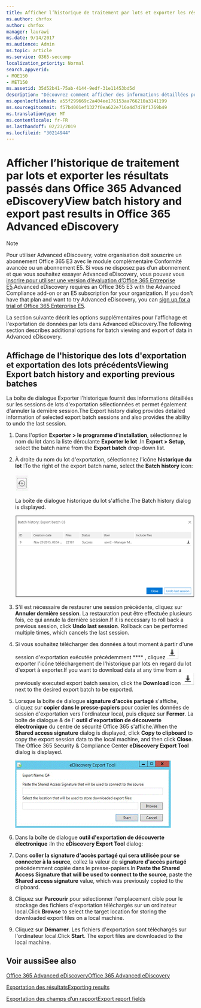 ```yaml
---
title: Afficher l’historique de traitement par lots et exporter les résultats passés dans Office 365 Advanced eDiscovery
ms.author: chrfox
author: chrfox
manager: laurawi
ms.date: 9/14/2017
ms.audience: Admin
ms.topic: article
ms.service: O365-seccomp
localization_priority: Normal
search.appverid:
- MOE150
- MET150
ms.assetid: 35d52b41-75ab-4144-9edf-31e11453bd5d
description: "Découvrez comment afficher des informations détaillées pour les sessions de lots d'exportation sélectionnées et comment annuler la dernière session d'exportation dans Office 365 Advanced eDiscovery.  "
ms.openlocfilehash: a55f299669c2a404ee176153aa766210a3141199
ms.sourcegitcommit: f57b4001ef1327f0ea622e716a4d7d78f1769b49
ms.translationtype: MT
ms.contentlocale: fr-FR
ms.lasthandoff: 02/23/2019
ms.locfileid: "30214944"
---
```

# <a name="view-batch-history-and-export-past-results-in-office-365-advanced-ediscovery"></a><span data-ttu-id="5bb97-103">Afficher l’historique de traitement par lots et exporter les résultats passés dans Office 365 Advanced eDiscovery</span><span class="sxs-lookup"><span data-stu-id="5bb97-103">View batch history and export past results in Office 365 Advanced eDiscovery</span></span>

> [!NOTE]
> <span data-ttu-id="5bb97-p101">Pour utiliser Advanced eDiscovery, votre organisation doit souscrire un abonnement Office 365 E3 avec le module complémentaire Conformité avancée ou un abonnement E5. Si vous ne disposez pas d’un abonnement et que vous souhaitez essayer Advanced eDiscovery, vous pouvez vous [inscrire pour utiliser une version d’évaluation d’Office 365 Entreprise E5](https://go.microsoft.com/fwlink/p/?LinkID=698279).</span><span class="sxs-lookup"><span data-stu-id="5bb97-p101">Advanced eDiscovery requires an Office 365 E3 with the Advanced Compliance add-on or an E5 subscription for your organization. If you don't have that plan and want to try Advanced eDiscovery, you can [sign up for a trial of Office 365 Enterprise E5](https://go.microsoft.com/fwlink/p/?LinkID=698279).</span></span> 
  
<span data-ttu-id="5bb97-106">La section suivante décrit les options supplémentaires pour l'affichage et l'exportation de données par lots dans Advanced eDiscovery.</span><span class="sxs-lookup"><span data-stu-id="5bb97-106">The following section describes additional options for batch viewing and export of data in Advanced eDiscovery.</span></span> 
  
## <a name="viewing-export-batch-history-and-exporting-previous-batches"></a><span data-ttu-id="5bb97-107">Affichage de l'historique des lots d'exportation et exportation des lots précédents</span><span class="sxs-lookup"><span data-stu-id="5bb97-107">Viewing Export batch history and exporting previous batches</span></span>

<span data-ttu-id="5bb97-108">La boîte de dialogue Exporter l'historique fournit des informations détaillées sur les sessions de lots d'exportation sélectionnées et permet également d'annuler la dernière session.</span><span class="sxs-lookup"><span data-stu-id="5bb97-108">The Export history dialog provides detailed information of selected export batch sessions and also provides the ability to undo the last session.</span></span>
  
1. <span data-ttu-id="5bb97-109">Dans l'option **Exporter \> le programme d'installation**, sélectionnez le nom du lot dans la liste déroulante **Exporter le lot** .</span><span class="sxs-lookup"><span data-stu-id="5bb97-109">In **Export \> Setup**, select the batch name from the **Export batch** drop-down list.</span></span> 
    
2. <span data-ttu-id="5bb97-110">À droite du nom du lot d'exportation, sélectionnez l'icône **historique du lot** :</span><span class="sxs-lookup"><span data-stu-id="5bb97-110">To the right of the export batch name, select the **Batch history** icon:</span></span> 
    
    ![Icône d’exportation de l’historique par lots](media/a14f6ef9-0c3c-4851-b65d-9380f2d8a38a.gif)
  
    <span data-ttu-id="5bb97-112">La boîte de dialogue historique du lot s'affiche.</span><span class="sxs-lookup"><span data-stu-id="5bb97-112">The Batch history dialog is displayed.</span></span>
    
    ![Exporter l’historique par lots](media/04c5b75c-348c-491d-b4fe-716659333890.png)
  
3. <span data-ttu-id="5bb97-p102">S'il est nécessaire de restaurer une session précédente, cliquez sur **Annuler dernière session**. La restauration peut être effectuée plusieurs fois, ce qui annule la dernière session.</span><span class="sxs-lookup"><span data-stu-id="5bb97-p102">If it is necessary to roll back a previous session, click **Undo last session**. Rollback can be performed multiple times, which cancels the last session.</span></span>
    
4. <span data-ttu-id="5bb97-116">Si vous souhaitez télécharger des données à tout moment à partir d'une session d'exportation exécutée précédemment \*\*\*\* , cliquez ![sur l'icône de téléchargement](media/de69b920-a6ac-4ddb-b93e-e1cc5888e6c4.gif) exporter l'icône téléchargement de l'historique par lots en regard du lot d'export à exporter.</span><span class="sxs-lookup"><span data-stu-id="5bb97-116">If you want to download data at any time from a previously executed export batch session, click the **Download** icon ![Export batch history download icon](media/de69b920-a6ac-4ddb-b93e-e1cc5888e6c4.gif) next to the desired export batch to be exported.</span></span> 
    
5. <span data-ttu-id="5bb97-p103">Lorsque la boîte de dialogue **signature d'accès partagé** s'affiche, cliquez sur **copier dans le presse-papiers** pour copier les données de session d'exportation vers l'ordinateur local, puis cliquez sur **Fermer**. La boîte de dialogue &amp; de l' **outil d'exportation de découverte électronique** du centre de sécurité Office 365 s'affiche.</span><span class="sxs-lookup"><span data-stu-id="5bb97-p103">When the **Shared access signature** dialog is displayed, click **Copy to clipboard** to copy the export session data to the local machine, and then click **Close**. The Office 365 Security &amp; Compliance Center **eDiscovery Export Tool** dialog is displayed.</span></span> 
    
    ![Boîte de dialogue Exporter la découverte électronique](media/01f79d2d-6da0-45e6-9c6f-ab12347572cb.gif)
  
6. <span data-ttu-id="5bb97-120">Dans la boîte de dialogue **outil d'exportation de découverte électronique** :</span><span class="sxs-lookup"><span data-stu-id="5bb97-120">In the **eDiscovery Export Tool** dialog:</span></span> 
    
1. <span data-ttu-id="5bb97-121">Dans **coller la signature d'accès partagé qui sera utilisée pour se connecter à la source**, collez la valeur de **signature d'accès partagé** précédemment copiée dans le presse-papiers.</span><span class="sxs-lookup"><span data-stu-id="5bb97-121">In **Paste the Shared Access Signature that will be used to connect to the source**, paste the **Shared access signature** value, which was previously copied to the clipboard.</span></span> 
    
2. <span data-ttu-id="5bb97-122">Cliquez sur **Parcourir** pour sélectionner l'emplacement cible pour le stockage des fichiers d'exportation téléchargés sur un ordinateur local.</span><span class="sxs-lookup"><span data-stu-id="5bb97-122">Click **Browse** to select the target location for storing the downloaded export files on a local machine.</span></span> 
    
3. <span data-ttu-id="5bb97-p104">Cliquez sur **Démarrer**. Les fichiers d'exportation sont téléchargés sur l'ordinateur local.</span><span class="sxs-lookup"><span data-stu-id="5bb97-p104">Click **Start**. The export files are downloaded to the local machine.</span></span> 
    
## <a name="see-also"></a><span data-ttu-id="5bb97-125">Voir aussi</span><span class="sxs-lookup"><span data-stu-id="5bb97-125">See also</span></span>

[<span data-ttu-id="5bb97-126">Office 365 Advanced eDiscovery</span><span class="sxs-lookup"><span data-stu-id="5bb97-126">Office 365 Advanced eDiscovery</span></span>](office-365-advanced-ediscovery.md)
  
[<span data-ttu-id="5bb97-127">Exportation des résultats</span><span class="sxs-lookup"><span data-stu-id="5bb97-127">Exporting results </span></span>](export-results-in-advanced-ediscovery.md)

[<span data-ttu-id="5bb97-128">Exportation des champs d’un rapport</span><span class="sxs-lookup"><span data-stu-id="5bb97-128">Export report fields</span></span>](export-report-fields-in-advanced-ediscovery.md)

